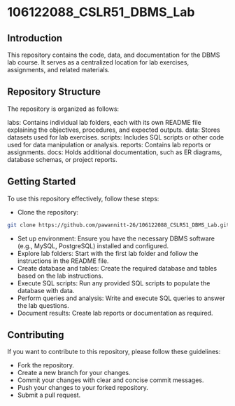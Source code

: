 # 106122088_CSLR51_DBMS_Lab

## Introduction
This repository contains the code, data, and documentation for the DBMS lab course. 
It serves as a centralized location for lab exercises, assignments, and related materials.

## Repository Structure

The repository is organized as follows:

labs: Contains individual lab folders, each with its own README file explaining the objectives, procedures, and expected outputs.
data: Stores datasets used for lab exercises.
scripts: Includes SQL scripts or other code used for data manipulation or analysis.
reports: Contains lab reports or assignments.
docs: Holds additional documentation, such as ER diagrams, database schemas, or project reports.

## Getting Started

To use this repository effectively, follow these steps:
- Clone the repository:
```bash
git clone https://github.com/pawannitt-26/106122088_CSLR51_DBMS_Lab.git
```
- Set up environment: Ensure you have the necessary DBMS software (e.g., MySQL, PostgreSQL) installed and configured.
- Explore lab folders: Start with the first lab folder and follow the instructions in the README file.
- Create database and tables: Create the required database and tables based on the lab instructions.
- Execute SQL scripts: Run any provided SQL scripts to populate the database with data.
- Perform queries and analysis: Write and execute SQL queries to answer the lab questions.
- Document results: Create lab reports or documentation as required.

## Contributing
If you want to contribute to this repository, please follow these guidelines:

- Fork the repository.
- Create a new branch for your changes.
- Commit your changes with clear and concise commit messages.
- Push your changes to your forked repository.
- Submit a pull request.




